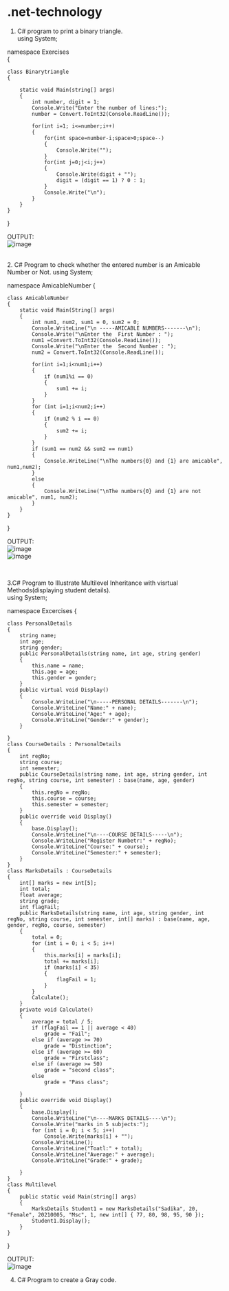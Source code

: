 # .net-technology
1. C# program to print a binary triangle.<br>
using System;

namespace Exercises<br>
{

    class Binarytriangle
    {
    
        static void Main(string[] args)
        {
            int number, digit = 1;
            Console.Write("Enter the number of lines:");
            number = Convert.ToInt32(Console.ReadLine());
            
            for(int i=1; i<=number;i++)
            {
                for(int space=number-i;space>0;space--)
                {
                    Console.Write("");
                }
                for(int j=0;j<i;j++)
                {
                    Console.Write(digit + "");
                    digit = (digit == 1) ? 0 : 1;
                }
                Console.Write("\n");
            }
        }
    }
}

OUTPUT:<br>
![image](https://user-images.githubusercontent.com/97940468/154416346-aab9b949-daaf-48d4-b745-2c70aead6524.png)

<br>
2. C# Program to check whether the entered number is an Amicable Number or Not.
using System; 

namespace AmicableNumber
{

    class AmicableNumber
    {
        static void Main(String[] args)
        {
            int num1, num2, sum1 = 0, sum2 = 0;
            Console.WriteLine("\n -----AMICABLE NUMBERS-------\n");
            Console.Write("\nEnter the  First Number : ");
            num1 =Convert.ToInt32(Console.ReadLine());
            Console.Write("\nEnter the  Second Number : ");
            num2 = Convert.ToInt32(Console.ReadLine());
            
            for(int i=1;i<num1;i++)
            {
                if (num1%i == 0)
                {
                    sum1 += i;
                }
            }
            for (int i=1;i<num2;i++)
            {
                if (num2 % i == 0)
                {
                    sum2 += i;
                }
            }
            if (sum1 == num2 && sum2 == num1)
            {
                Console.WriteLine("\nThe numbers{0} and {1} are amicable", num1,num2);
            }
            else
            {
                Console.WriteLine("\nThe numbers{0} and {1} are not amicable", num1, num2);
            }
        }
    }
}

OUTPUT:<br>
![image](https://user-images.githubusercontent.com/97940468/154634242-01f8d7cc-a01f-4cd7-acc7-284a589c2f88.png)
<br>
![image](https://user-images.githubusercontent.com/97940468/154634136-f3c0aad6-1959-489a-8a8f-d82711a909b5.png)

<br>
 
 3.C# Program to Illustrate Multilevel Inheritance with visrtual Methods(displaying student details).<br>
 using System;

namespace Excercises
{

    class PersonalDetails
    {
        string name;
        int age;
        string gender;
        public PersonalDetails(string name, int age, string gender)
        {
            this.name = name;
            this.age = age;
            this.gender = gender;
        }
        public virtual void Display()
        {
            Console.WriteLine("\n-----PERSONAL DETAILS-------\n");
            Console.WriteLine("Name:" + name);
            Console.WriteLine("Age:" + age);
            Console.WriteLine("Gender:" + gender);
        }

    }
    class CourseDetails : PersonalDetails
    {
        int regNo;
        string course;
        int semester;
        public CourseDetails(string name, int age, string gender, int regNo, string course, int semester) : base(name, age, gender)
        {
            this.regNo = regNo;
            this.course = course;
            this.semester = semester;
        }
        public override void Display()
        {
            base.Display();
            Console.WriteLine("\n----COURSE DETAILS-----\n");
            Console.WriteLine("Register Numbetr:" + regNo);
            Console.WriteLine("Course:" + course);
            Console.WriteLine("Semester:" + semester);
        }
    }
    class MarksDetails : CourseDetails
    {
        int[] marks = new int[5];
        int total;
        float average;
        string grade;
        int flagFail;
        public MarksDetails(string name, int age, string gender, int regNo, string course, int semester, int[] marks) : base(name, age, gender, regNo, course, semester)
        {
            total = 0;
            for (int i = 0; i < 5; i++)
            {
                this.marks[i] = marks[i];
                total += marks[i];
                if (marks[i] < 35)
                {
                    flagFail = 1;
                }
            }
            Calculate();
        }
        private void Calculate()
        {
            average = total / 5;
            if (flagFail == 1 || average < 40)
                grade = "Fail";
            else if (average >= 70)
                grade = "Distinction";
            else if (average >= 60)
                grade = "Firstclass";
            else if (average >= 50)
                grade = "second class";
            else
                grade = "Pass class";

        }
        public override void Display()
        {
            base.Display();
            Console.WriteLine("\n----MARKS DETAILS----\n");
            Console.Write("marks in 5 subjects:");
            for (int i = 0; i < 5; i++)
                Console.Write(marks[i] + "");
            Console.WriteLine();
            Console.WriteLine("Toatl:" + total);
            Console.WriteLine("Average:" + average);
            Console.WriteLine("Grade:" + grade);

        }
    }
    class Multilevel
    {
        public static void Main(string[] args)
        {
            MarksDetails Student1 = new MarksDetails("Sadika", 20, "Female", 20210005, "Msc", 1, new int[] { 77, 80, 98, 95, 90 });
            Student1.Display();
        }
    }
}


OUTPUT:<br>
![image](https://user-images.githubusercontent.com/97940468/154634690-af9f0042-05eb-4d39-803f-e4812b40b5b6.png)
<br>

4. C# Program to create a Gray code.


